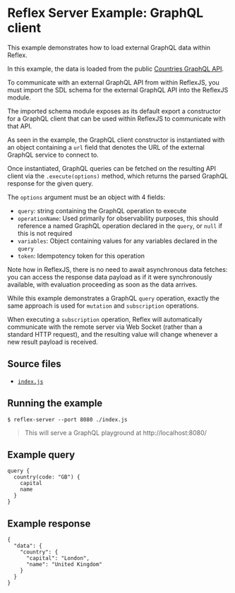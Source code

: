 # Reflex Server Example: GraphQL client

This example demonstrates how to load external GraphQL data within Reflex.

In this example, the data is loaded from the public [Countries GraphQL API](https://github.com/trevorblades/countries).

To communicate with an external GraphQL API from within ReflexJS, you must import the SDL schema for the external GraphQL API into the ReflexJS module.

The imported schema module exposes as its default export a constructor for a GraphQL client that can be used within ReflexJS to communicate with that API.

As seen in the example, the GraphQL client constructor is instantiated with an object containing a `url` field that denotes the URL of the external GraphQL service to connect to.

Once instantiated, GraphQL queries can be fetched on the resulting API client via the `.execute(options)` method, which returns the parsed GraphQL response for the given query.

The `options` argument must be an object with 4 fields:

- `query`: string containing the GraphQL operation to execute
- `operationName`: Used primarily for observability purposes, this should reference a named GraphQL operation declared in the `query`, or `null` if this is not required
- `variables`: Object containing values for any variables declared in the `query`
- `token`: Idempotency token for this operation

Note how in ReflexJS, there is no need to await asynchronous data fetches: you can access the response data payload as if it were synchronously available, with evaluation proceeding as soon as the data arrives.

While this example demonstrates a GraphQL `query` operation, exactly the same approach is used for `mutation` and `subscription` operations.

When executing a `subscription` operation, Reflex will automatically communicate with the remote server via Web Socket (rather than a standard HTTP request), and the resulting value will change whenever a new result payload is received.

## Source files

- [`index.js`](./index.js)

## Running the example

```shell
$ reflex-server --port 8080 ./index.js
```
> This will serve a GraphQL playground at http://localhost:8080/

## Example query

```
query {
  country(code: "GB") {
    capital
    name
  }
}
```

## Example response

```
{
  "data": {
    "country": {
      "capital": "London",
      "name": "United Kingdom"
    }
  }
}
```
